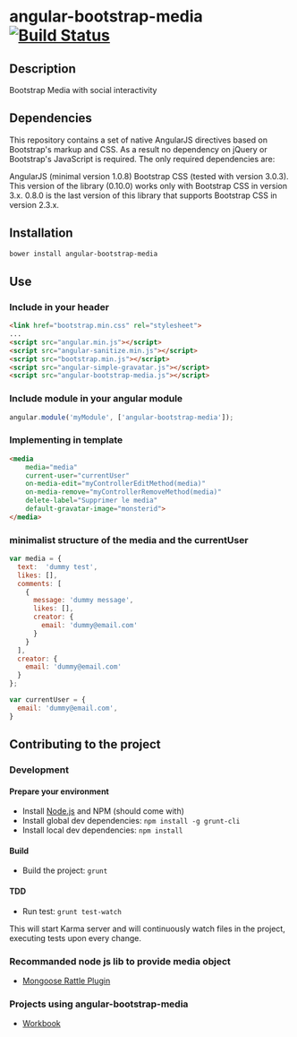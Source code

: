 # angular-bootstrap-media [![Build Status](https://secure.travis-ci.org/daemon1981/angular-bootstrap-media.png)](https://travis-ci.org/daemon1981/angular-bootstrap-media)

## Description

Bootstrap Media with social interactivity

## Dependencies

This repository contains a set of native AngularJS directives based on Bootstrap's markup and CSS. As a result no dependency on jQuery or Bootstrap's JavaScript is required. The only required dependencies are:

AngularJS (minimal version 1.0.8)
Bootstrap CSS (tested with version 3.0.3). This version of the library (0.10.0) works only with Bootstrap CSS in version 3.x. 0.8.0 is the last version of this library that supports Bootstrap CSS in version 2.3.x.

## Installation

```bash
bower install angular-bootstrap-media
```

## Use

### Include in your header

```html
<link href="bootstrap.min.css" rel="stylesheet">
...
<script src="angular.min.js"></script>
<script src="angular-sanitize.min.js"></script>
<script src="bootstrap.min.js"></script>
<script src="angular-simple-gravatar.js"></script>
<script src="angular-bootstrap-media.js"></script>
```

### Include module in your angular module

```javascript
angular.module('myModule', ['angular-bootstrap-media']);
```

### Implementing in template

```html
<media
    media="media"
    current-user="currentUser"
    on-media-edit="myControllerEditMethod(media)"
    on-media-remove="myControllerRemoveMethod(media)"
    delete-label="Supprimer le media"
    default-gravatar-image="monsterid">
</media>
```

### minimalist structure of the media and the currentUser

```javascript
var media = {
  text:  'dummy test',
  likes: [],
  comments: [
    {
      message: 'dummy message',
      likes: [],
      creator: {
        email: 'dummy@email.com'
      }
    }
  ],
  creator: {
    email: 'dummy@email.com'
  }
};
```

```javascript
var currentUser = {
  email: 'dummy@email.com',
}
```

## Contributing to the project

### Development
#### Prepare your environment
* Install [Node.js](http://nodejs.org/) and NPM (should come with)
* Install global dev dependencies: `npm install -g grunt-cli`
* Install local dev dependencies: `npm install`

#### Build
* Build the project: `grunt`

#### TDD
* Run test: `grunt test-watch`
 
This will start Karma server and will continuously watch files in the project, executing tests upon every change.

### Recommanded node js lib to provide media object

 - [Mongoose Rattle Plugin](https://github.com/daemon1981/mongoose-rattle-plugin)

### Projects using angular-bootstrap-media

 - [Workbook](https://github.com/eleven-labs/Workbook)
